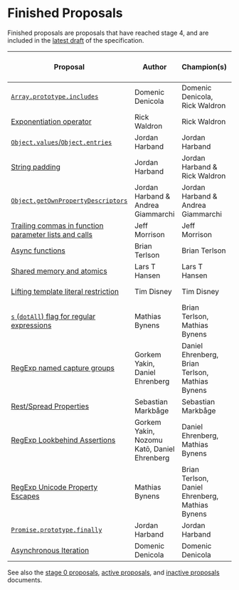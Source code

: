 # Finished Proposals

Finished proposals are proposals that have reached stage 4, and are included in the [latest draft](https://tc39.github.io/ecma262/) of the specification.

| Proposal                                                                 | Author                                      | Champion(s)                                     | TC39 meeting notes                        | Expected Publication Year |
| ------------------------------------------------------------------------ | ------------------------------------------- | ----------------------------------------------- | ----------------------------------------- | ------------------------- |
| [`Array.prototype.includes`][array-includes]                             | Domenic Denicola                            | Domenic Denicola, Rick Waldron                  | [November 2015][array-includes-notes]     | 2016                      |
| [Exponentiation operator][exponentiation]                                | Rick Waldron                                | Rick Waldron                                    | [January 2016][exponentiation-notes]      | 2016                      |
| [`Object.values`/`Object.entries`][object-values-entries]                | Jordan Harband                              | Jordan Harband                                  | [March 2016][object-values-entries-notes] | 2017                      |
| [String padding][string-padding]                                         | Jordan Harband                              | Jordan Harband & Rick Waldron                   | [May 2016][string-padding-notes]          | 2017                      |
| [`Object.getOwnPropertyDescriptors`][object-gopds]                       | Jordan Harband & Andrea Giammarchi          | Jordan Harband & Andrea Giammarchi              | [May 2016][object-gopds-notes]            | 2017                      |
| [Trailing commas in function parameter lists and calls][function-commas] | Jeff Morrison                               | Jeff Morrison                                   | [July 2016][function-commas-notes]        | 2017                      |
| [Async functions][async-await]                                           | Brian Terlson                               | Brian Terlson                                   | [July 2016][async-await-notes]            | 2017                      |
| [Shared memory and atomics][atomics]                                     | Lars T Hansen                               | Lars T Hansen                                   | [January 2017][atomics-notes]             | 2017                      |
| [Lifting template literal restriction][template-literal-lift]            | Tim Disney                                  | Tim Disney                                      | [March 2017][template-literal-lift-notes] | 2018                      |
| [`s` (`dotAll`) flag for regular expressions][dot-all]                   | Mathias Bynens                              | Brian Terlson, Mathias Bynens                   | [November 2017][dot-all-notes]            | 2018                      |
| [RegExp named capture groups][named-groups]                              | Gorkem Yakin, Daniel Ehrenberg              | Daniel Ehrenberg, Brian Terlson, Mathias Bynens | [November 2017][named-groups-notes]       | 2018                      |
| [Rest/Spread Properties][object-rest-spread]                             | Sebastian Markbåge                          | Sebastian Markbåge                              | January 2018                              | 2018
| [RegExp Lookbehind Assertions][lookbehind]                               | Gorkem Yakin, Nozomu Katō, Daniel Ehrenberg | Daniel Ehrenberg, Mathias Bynens                | January 2018
| [RegExp Unicode Property Escapes][unicode-escapes]                       | Mathias Bynens                              | Brian Terlson, Daniel Ehrenberg, Mathias Bynens | January 2018
| [`Promise.prototype.finally`][finally]                                   | Jordan Harband                              | Jordan Harband                                  | January 2018
| [Asynchronous Iteration][async-iteration]                                | Domenic Denicola                            | Domenic Denicola                                | January 2018

See also the [stage 0 proposals](stage-0-proposals.md), [active proposals](README.md), and [inactive proposals](inactive-proposals.md) documents.

[array-includes]: https://github.com/tc39/Array.prototype.includes
[array-includes-notes]: https://github.com/rwaldron/tc39-notes/blob/master/es7/2015-11/nov-17.md#arrayprototypeincludes
[exponentiation]: https://github.com/rwaldron/exponentiation-operator
[exponentiation-notes]: https://github.com/rwaldron/tc39-notes/blob/master/es7/2016-01/2016-01-28.md#5xviii-exponentiation-operator-rw
[object-values-entries]: https://github.com/tc39/proposal-object-values-entries
[object-values-entries-notes]: https://github.com/rwaldron/tc39-notes/blob/master/es7/2016-03/march-29.md#objectvalues--objectentries
[string-padding]: https://github.com/tc39/proposal-string-pad-start-end
[string-padding-notes]: https://github.com/rwaldron/tc39-notes/blob/master/es7/2016-05/may-25.md#stringprototypepadstartend-jhd
[object-gopds]: https://github.com/ljharb/proposal-object-getownpropertydescriptors
[object-gopds-notes]: https://github.com/rwaldron/tc39-notes/blob/master/es7/2016-05/may-25.md#objectgetownpropertydescriptors-jhd
[function-commas]: https://github.com/tc39/proposal-trailing-function-commas
[function-commas-notes]: https://github.com/rwaldron/tc39-notes/blob/master/es7/2016-07/jul-26.md#9ie-trailing-commas-in-functions
[async-await]: https://github.com/tc39/ecmascript-asyncawait
[async-await-notes]: https://github.com/rwaldron/tc39-notes/blob/master/es7/2016-07/jul-28.md#10iv-async-functions
[atomics]: https://github.com/tc39/ecmascript_sharedmem
[atomics-notes]: https://github.com/rwaldron/tc39-notes/blob/master/es7/2017-01/jan-24.md#13if-seeking-stage-4-for-sharedarraybuffer
[template-literal-lift]: https://github.com/tc39/proposal-template-literal-revision
[template-literal-lift-notes]: https://github.com/rwaldron/tc39-notes/blob/master/es8/2017-03/mar-21.md#10ia-template-literal-updates
[dot-all]: https://github.com/tc39/proposal-regexp-dotall-flag
[dot-all-notes]: https://github.com/rwaldron/tc39-notes/blob/master/es8/2017-11/nov-28.md#9ie-regexp-dotall-status-update
[named-groups]: https://github.com/tc39/proposal-regexp-named-groups
[named-groups-notes]: https://github.com/rwaldron/tc39-notes/blob/master/es8/2017-11/nov-28.md#9if-regexp-named-captures-status-update
[object-rest-spread]: https://github.com/tc39/proposal-object-rest-spread
[lookbehind]: https://github.com/tc39/proposal-regexp-lookbehind
[unicode-escapes]: https://github.com/tc39/proposal-regexp-unicode-property-escapes
[finally]: https://github.com/tc39/proposal-promise-finally
[async-iteration]: https://github.com/tc39/proposal-async-iteration
